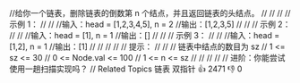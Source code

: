 //给你一个链表，删除链表的倒数第 n 个结点，并且返回链表的头结点。 
//
// 
//
// 示例 1： 
//
// 
//输入：head = [1,2,3,4,5], n = 2
//输出：[1,2,3,5]
// 
//
// 示例 2： 
//
// 
//输入：head = [1], n = 1
//输出：[]
// 
//
// 示例 3： 
//
// 
//输入：head = [1,2], n = 1
//输出：[1]
// 
//
// 
//
// 提示： 
//
// 
// 链表中结点的数目为 sz 
// 1 <= sz <= 30 
// 0 <= Node.val <= 100 
// 1 <= n <= sz 
// 
//
// 
//
// 进阶：你能尝试使用一趟扫描实现吗？ 
// Related Topics 链表 双指针 👍 2471 👎 0
